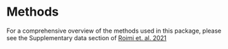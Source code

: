 # Methods

For a comprehensive overview of the methods used in this package, please see the Supplementary data section of [Roimi et. al. 2021](https://academic.oup.com/jamia/article/28/6/1188/6105188)
